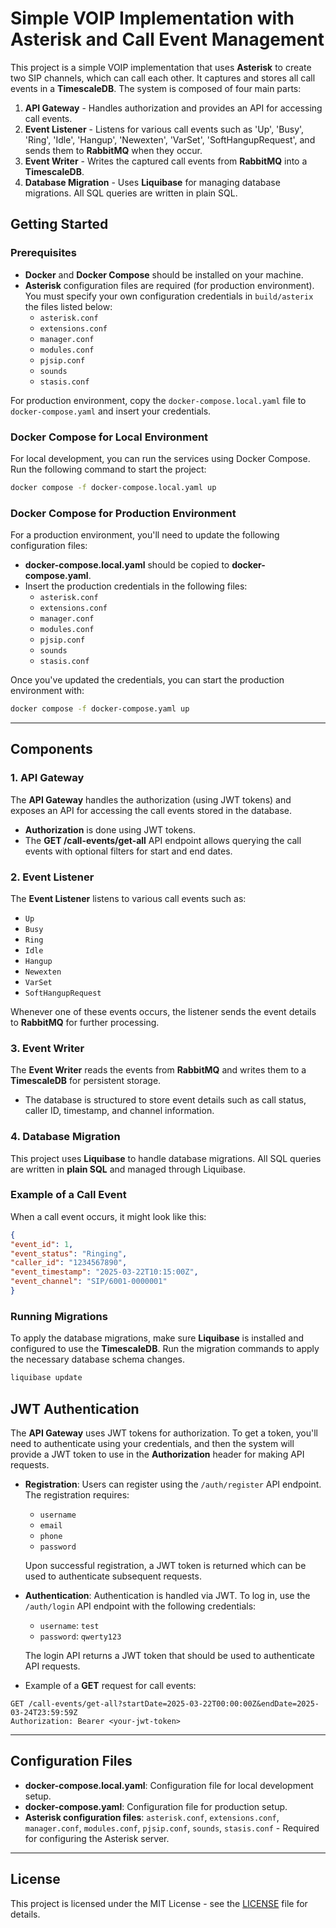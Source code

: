 # Simple VOIP Implementation with Asterisk and Call Event Management

This project is a simple VOIP implementation that uses **Asterisk** to create two SIP channels, which can call each other. It captures and stores all call events in a **TimescaleDB**. The system is composed of four main parts:

1. **API Gateway** - Handles authorization and provides an API for accessing call events.
2. **Event Listener** - Listens for various call events such as 'Up', 'Busy', 'Ring', 'Idle', 'Hangup', 'Newexten', 'VarSet', 'SoftHangupRequest', and sends them to **RabbitMQ** when they occur.
3. **Event Writer** - Writes the captured call events from **RabbitMQ** into a **TimescaleDB**.
4. **Database Migration** - Uses **Liquibase** for managing database migrations. All SQL queries are written in plain SQL.

## Getting Started

### Prerequisites

- **Docker** and **Docker Compose** should be installed on your machine.
- **Asterisk** configuration files are required (for production environment). You must specify your own configuration credentials in `build/asterix` the files listed below:
    - `asterisk.conf`
    - `extensions.conf`
    - `manager.conf`
    - `modules.conf`
    - `pjsip.conf`
    - `sounds`
    - `stasis.conf`

For production environment, copy the `docker-compose.local.yaml` file to `docker-compose.yaml` and insert your credentials.

### Docker Compose for Local Environment

For local development, you can run the services using Docker Compose. Run the following command to start the project:

```bash
docker compose -f docker-compose.local.yaml up
```

### Docker Compose for Production Environment

For a production environment, you'll need to update the following configuration files:

- **docker-compose.local.yaml** should be copied to **docker-compose.yaml**.
- Insert the production credentials in the following files:
    - `asterisk.conf`
    - `extensions.conf`
    - `manager.conf`
    - `modules.conf`
    - `pjsip.conf`
    - `sounds`
    - `stasis.conf`

Once you've updated the credentials, you can start the production environment with:

```bash
docker compose -f docker-compose.yaml up
```

---

## Components

### 1. API Gateway

The **API Gateway** handles the authorization (using JWT tokens) and exposes an API for accessing the call events stored in the database.

- **Authorization** is done using JWT tokens.
- The **GET /call-events/get-all** API endpoint allows querying the call events with optional filters for start and end dates.

### 2. Event Listener

The **Event Listener** listens to various call events such as:

- `Up`
- `Busy`
- `Ring`
- `Idle`
- `Hangup`
- `Newexten`
- `VarSet`
- `SoftHangupRequest`

Whenever one of these events occurs, the listener sends the event details to **RabbitMQ** for further processing.

### 3. Event Writer

The **Event Writer** reads the events from **RabbitMQ** and writes them to a **TimescaleDB** for persistent storage.

- The database is structured to store event details such as call status, caller ID, timestamp, and channel information.

### 4. Database Migration

This project uses **Liquibase** to handle database migrations. All SQL queries are written in **plain SQL** and managed through Liquibase.

### Example of a Call Event

When a call event occurs, it might look like this:

```json
{
"event_id": 1,
"event_status": "Ringing",
"caller_id": "1234567890",
"event_timestamp": "2025-03-22T10:15:00Z",
"event_channel": "SIP/6001-0000001"
}
```

### Running Migrations

To apply the database migrations, make sure **Liquibase** is installed and configured to use the **TimescaleDB**. Run the migration commands to apply the necessary database schema changes.

```bash
liquibase update
```


## JWT Authentication

The **API Gateway** uses JWT tokens for authorization. To get a token, you'll need to authenticate using your credentials, and then the system will provide a JWT token to use in the **Authorization** header for making API requests.

- **Registration**:
  Users can register using the `/auth/register` API endpoint. The registration requires:
  - `username`
  - `email`
  - `phone`
  - `password`

  Upon successful registration, a JWT token is returned which can be used to authenticate subsequent requests.

- **Authentication**:
  Authentication is handled via JWT. To log in, use the `/auth/login` API endpoint with the following credentials:
  - `username`: `test`
  - `password`: `qwerty123`

  The login API returns a JWT token that should be used to authenticate API requests.

- Example of a **GET** request for call events:

```http
GET /call-events/get-all?startDate=2025-03-22T00:00:00Z&endDate=2025-03-24T23:59:59Z
Authorization: Bearer <your-jwt-token>
```

---

## Configuration Files

- **docker-compose.local.yaml**: Configuration file for local development setup.
- **docker-compose.yaml**: Configuration file for production setup.
- **Asterisk configuration files**: `asterisk.conf`, `extensions.conf`, `manager.conf`, `modules.conf`, `pjsip.conf`, `sounds`, `stasis.conf` - Required for configuring the Asterisk server.

---

## License

This project is licensed under the MIT License - see the [LICENSE](LICENSE) file for details.


